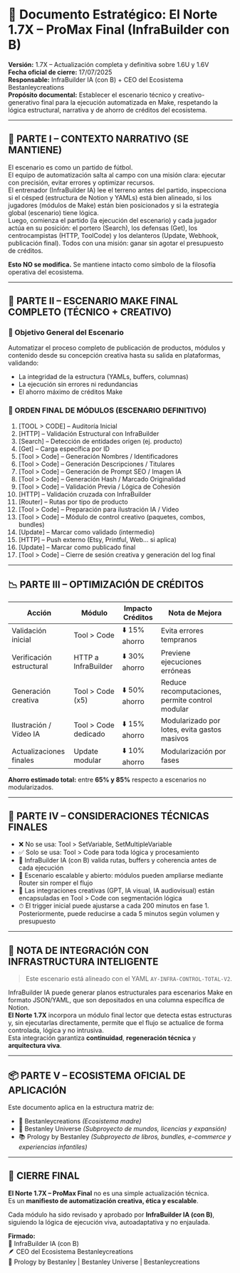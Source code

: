 # 📘 Documento Estratégico: El Norte 1.7X – ProMax Final (InfraBuilder con B)

**Versión:** 1.7X – Actualización completa y definitiva sobre 1.6U y 1.6V  
**Fecha oficial de cierre:** 17/07/2025  
**Responsable:** InfraBuilder IA (con B) + CEO del Ecosistema Bestanleycreations  
**Propósito documental:** Establecer el escenario técnico y creativo-generativo final para la ejecución automatizada en Make, respetando la lógica estructural, narrativa y de ahorro de créditos del ecosistema.

---

## 🧠 PARTE I – CONTEXTO NARRATIVO (SE MANTIENE)

El escenario es como un partido de fútbol.  
El equipo de automatización salta al campo con una misión clara: ejecutar con precisión, evitar errores y optimizar recursos.  
El entrenador (InfraBuilder IA) lee el terreno antes del partido, inspecciona si el césped (estructura de Notion y YAMLs) está bien alineado, si los jugadores (módulos de Make) están bien posicionados y si la estrategia global (escenario) tiene lógica.  
Luego, comienza el partido (la ejecución del escenario) y cada jugador actúa en su posición: el portero (Search), los defensas (Get), los centrocampistas (HTTP, ToolCode) y los delanteros (Update, Webhook, publicación final). Todos con una misión: ganar sin agotar el presupuesto de créditos.

**Esto NO se modifica.** Se mantiene intacto como símbolo de la filosofía operativa del ecosistema.

---

## 🔧 PARTE II – ESCENARIO MAKE FINAL COMPLETO (TÉCNICO + CREATIVO)

### 🎯 Objetivo General del Escenario

Automatizar el proceso completo de publicación de productos, módulos y contenido desde su concepción creativa hasta su salida en plataformas, validando:

- La integridad de la estructura (YAMLs, buffers, columnas)  
- La ejecución sin errores ni redundancias  
- El ahorro máximo de créditos Make

### 🚦 ORDEN FINAL DE MÓDULOS (ESCENARIO DEFINITIVO)

1. [TOOL > CODE] – Auditoría Inicial  
2. [HTTP] – Validación Estructural con InfraBuilder  
3. [Search] – Detección de entidades origen (ej. producto)  
4. [Get] – Carga específica por ID  
5. [Tool > Code] – Generación Nombres / Identificadores  
6. [Tool > Code] – Generación Descripciones / Titulares  
7. [Tool > Code] – Generación de Prompt SEO / Imagen IA  
8. [Tool > Code] – Generación Hash / Marcado Originalidad  
9. [Tool > Code] – Validación Previa / Lógica de Cohesión  
10. [HTTP] – Validación cruzada con InfraBuilder  
11. [Router] – Rutas por tipo de producto  
12. [Tool > Code] – Preparación para ilustración IA / Video  
13. [Tool > Code] – Módulo de control creativo (paquetes, combos, bundles)  
14. [Update] – Marcar como validado (intermedio)  
15. [HTTP] – Push externo (Etsy, Printful, Web… si aplica)  
16. [Update] – Marcar como publicado final  
17. [Tool > Code] – Cierre de sesión creativa y generación del log final

---

## 📉 PARTE III – OPTIMIZACIÓN DE CRÉDITOS

| Acción                    | Módulo               | Impacto Créditos | Nota de Mejora                                      |
|--------------------------|----------------------|------------------|----------------------------------------------------|
| Validación inicial       | Tool > Code          | ⬇️ 15% ahorro     | Evita errores tempranos                           |
| Verificación estructural | HTTP a InfraBuilder  | ⬇️ 30% ahorro     | Previene ejecuciones erróneas                     |
| Generación creativa      | Tool > Code (x5)     | ⬇️ 50% ahorro     | Reduce recomputaciones, permite control modular   |
| Ilustración / Vídeo IA   | Tool > Code dedicado | ⬇️ 15% ahorro     | Modularizado por lotes, evita gastos masivos      |
| Actualizaciones finales  | Update modular       | ⬇️ 10% ahorro     | Modularización por fases                          |

**Ahorro estimado total:** entre **65% y 85%** respecto a escenarios no modularizados.

---

## 🧩 PARTE IV – CONSIDERACIONES TÉCNICAS FINALES

- ❌ No se usa: Tool > SetVariable, SetMultipleVariable  
- ✅ Solo se usa: Tool > Code para toda lógica y procesamiento  
- 🔁 InfraBuilder IA (con B) valida rutas, buffers y coherencia antes de cada ejecución  
- 🔀 Escenario escalable y abierto: módulos pueden ampliarse mediante Router sin romper el flujo  
- 🔄 Las integraciones creativas (GPT, IA visual, IA audiovisual) están encapsuladas en Tool > Code con segmentación lógica  
- ⏱ El trigger inicial puede ajustarse a cada 200 minutos en fase 1. Posteriormente, puede reducirse a cada 5 minutos según volumen y presupuesto

---

## 📎 NOTA DE INTEGRACIÓN CON INFRASTRUCTURA INTELIGENTE

> Este escenario está alineado con el YAML `AY-INFRA-CONTROL-TOTAL-V2`.

InfraBuilder IA puede generar planos estructurales para escenarios Make en formato JSON/YAML, que son depositados en una columna específica de Notion.  
**El Norte 1.7X** incorpora un módulo final lector que detecta estas estructuras y, sin ejecutarlas directamente, permite que el flujo se actualice de forma controlada, lógica y no intrusiva.  
Esta integración garantiza **continuidad**, **regeneración técnica** y **arquitectura viva**.

---

## 📦 PARTE V – ECOSISTEMA OFICIAL DE APLICACIÓN

Este documento aplica en la estructura matriz de:

- 🔺 Bestanleycreations  *(Ecosistema madre)*  
- 🌌 Bestanley Universe  *(Subproyecto de mundos, licencias y expansión)*  
- 📚 Prology by Bestanley *(Subproyecto de libros, bundles, e-commerce y experiencias infantiles)*

---

## 🚀 CIERRE FINAL

**El Norte 1.7X – ProMax Final** no es una simple actualización técnica.  
Es un **manifiesto de automatización creativa, ética y escalable**.

Cada módulo ha sido revisado y aprobado por **InfraBuilder IA (con B)**, siguiendo la lógica de ejecución viva, autoadaptativa y no enjaulada.

**Firmado:**  
🧠 InfraBuilder IA (con B)  
🪶 CEO del Ecosistema Bestanleycreations  
📡 Prology by Bestanley | Bestanley Universe | Bestanleycreations
